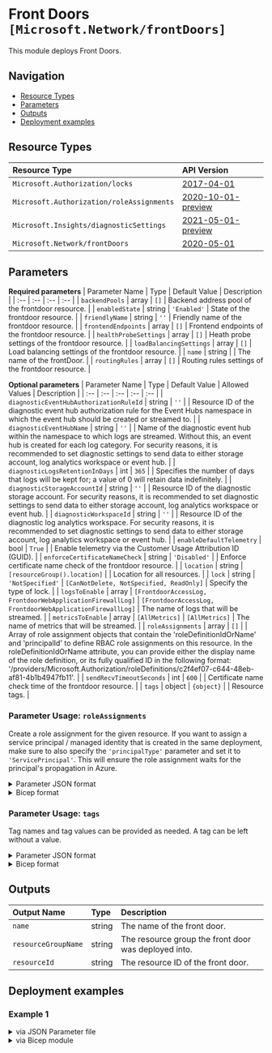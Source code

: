 # Front Doors `[Microsoft.Network/frontDoors]`

This module deploys Front Doors.


## Navigation

- [Resource Types](#Resource-Types)
- [Parameters](#Parameters)
- [Outputs](#Outputs)
- [Deployment examples](#Deployment-examples)

## Resource Types

| Resource Type | API Version |
| :-- | :-- |
| `Microsoft.Authorization/locks` | [2017-04-01](https://docs.microsoft.com/en-us/azure/templates/Microsoft.Authorization/2017-04-01/locks) |
| `Microsoft.Authorization/roleAssignments` | [2020-10-01-preview](https://docs.microsoft.com/en-us/azure/templates/Microsoft.Authorization/2020-10-01-preview/roleAssignments) |
| `Microsoft.Insights/diagnosticSettings` | [2021-05-01-preview](https://docs.microsoft.com/en-us/azure/templates/Microsoft.Insights/2021-05-01-preview/diagnosticSettings) |
| `Microsoft.Network/frontDoors` | [2020-05-01](https://docs.microsoft.com/en-us/azure/templates/Microsoft.Network/2020-05-01/frontDoors) |

## Parameters

**Required parameters**
| Parameter Name | Type | Default Value | Description |
| :-- | :-- | :-- | :-- |
| `backendPools` | array | `[]` | Backend address pool of the frontdoor resource. |
| `enabledState` | string | `'Enabled'` | State of the frontdoor resource. |
| `friendlyName` | string | `''` | Friendly name of the frontdoor resource. |
| `frontendEndpoints` | array | `[]` | Frontend endpoints of the frontdoor resource. |
| `healthProbeSettings` | array | `[]` | Heath probe settings of the frontdoor resource. |
| `loadBalancingSettings` | array | `[]` | Load balancing settings of the frontdoor resource. |
| `name` | string |  | The name of the frontDoor. |
| `routingRules` | array | `[]` | Routing rules settings of the frontdoor resource. |

**Optional parameters**
| Parameter Name | Type | Default Value | Allowed Values | Description |
| :-- | :-- | :-- | :-- | :-- |
| `diagnosticEventHubAuthorizationRuleId` | string | `''` |  | Resource ID of the diagnostic event hub authorization rule for the Event Hubs namespace in which the event hub should be created or streamed to. |
| `diagnosticEventHubName` | string | `''` |  | Name of the diagnostic event hub within the namespace to which logs are streamed. Without this, an event hub is created for each log category. For security reasons, it is recommended to set diagnostic settings to send data to either storage account, log analytics workspace or event hub. |
| `diagnosticLogsRetentionInDays` | int | `365` |  | Specifies the number of days that logs will be kept for; a value of 0 will retain data indefinitely. |
| `diagnosticStorageAccountId` | string | `''` |  | Resource ID of the diagnostic storage account. For security reasons, it is recommended to set diagnostic settings to send data to either storage account, log analytics workspace or event hub. |
| `diagnosticWorkspaceId` | string | `''` |  | Resource ID of the diagnostic log analytics workspace. For security reasons, it is recommended to set diagnostic settings to send data to either storage account, log analytics workspace or event hub. |
| `enableDefaultTelemetry` | bool | `True` |  | Enable telemetry via the Customer Usage Attribution ID (GUID). |
| `enforceCertificateNameCheck` | string | `'Disabled'` |  | Enforce certificate name check of the frontdoor resource. |
| `location` | string | `[resourceGroup().location]` |  | Location for all resources. |
| `lock` | string | `'NotSpecified'` | `[CanNotDelete, NotSpecified, ReadOnly]` | Specify the type of lock. |
| `logsToEnable` | array | `[FrontdoorAccessLog, FrontdoorWebApplicationFirewallLog]` | `[FrontdoorAccessLog, FrontdoorWebApplicationFirewallLog]` | The name of logs that will be streamed. |
| `metricsToEnable` | array | `[AllMetrics]` | `[AllMetrics]` | The name of metrics that will be streamed. |
| `roleAssignments` | array | `[]` |  | Array of role assignment objects that contain the 'roleDefinitionIdOrName' and 'principalId' to define RBAC role assignments on this resource. In the roleDefinitionIdOrName attribute, you can provide either the display name of the role definition, or its fully qualified ID in the following format: '/providers/Microsoft.Authorization/roleDefinitions/c2f4ef07-c644-48eb-af81-4b1b4947fb11'. |
| `sendRecvTimeoutSeconds` | int | `600` |  | Certificate name check time of the frontdoor resource. |
| `tags` | object | `{object}` |  | Resource tags. |


### Parameter Usage: `roleAssignments`

Create a role assignment for the given resource. If you want to assign a service principal / managed identity that is created in the same deployment, make sure to also specify the `'principalType'` parameter and set it to `'ServicePrincipal'`. This will ensure the role assignment waits for the principal's propagation in Azure.

<details>

<summary>Parameter JSON format</summary>

```json
"roleAssignments": {
    "value": [
        {
            "roleDefinitionIdOrName": "Reader",
            "description": "Reader Role Assignment",
            "principalIds": [
                "12345678-1234-1234-1234-123456789012", // object 1
                "78945612-1234-1234-1234-123456789012" // object 2
            ]
        },
        {
            "roleDefinitionIdOrName": "/providers/Microsoft.Authorization/roleDefinitions/c2f4ef07-c644-48eb-af81-4b1b4947fb11",
            "principalIds": [
                "12345678-1234-1234-1234-123456789012" // object 1
            ],
            "principalType": "ServicePrincipal"
        }
    ]
}
```

</details>

<details>

<summary>Bicep format</summary>

```bicep
roleAssignments: [
    {
        roleDefinitionIdOrName: 'Reader'
        description: 'Reader Role Assignment'
        principalIds: [
            '12345678-1234-1234-1234-123456789012' // object 1
            '78945612-1234-1234-1234-123456789012' // object 2
        ]
    }
    {
        roleDefinitionIdOrName: '/providers/Microsoft.Authorization/roleDefinitions/c2f4ef07-c644-48eb-af81-4b1b4947fb11'
        principalIds: [
            '12345678-1234-1234-1234-123456789012' // object 1
        ]
        principalType: 'ServicePrincipal'
    }
]
```

</details>
<p>

### Parameter Usage: `tags`

Tag names and tag values can be provided as needed. A tag can be left without a value.

<details>

<summary>Parameter JSON format</summary>

```json
"tags": {
    "value": {
        "Environment": "Non-Prod",
        "Contact": "test.user@testcompany.com",
        "PurchaseOrder": "1234",
        "CostCenter": "7890",
        "ServiceName": "DeploymentValidation",
        "Role": "DeploymentValidation"
    }
}
```

</details>

<details>

<summary>Bicep format</summary>

```bicep
tags: {
    Environment: 'Non-Prod'
    Contact: 'test.user@testcompany.com'
    PurchaseOrder: '1234'
    CostCenter: '7890'
    ServiceName: 'DeploymentValidation'
    Role: 'DeploymentValidation'
}
```

</details>
<p>

## Outputs

| Output Name | Type | Description |
| :-- | :-- | :-- |
| `name` | string | The name of the front door. |
| `resourceGroupName` | string | The resource group the front door was deployed into. |
| `resourceId` | string | The resource ID of the front door. |

## Deployment examples

<h3>Example 1</h3>

<details>

<summary>via JSON Parameter file</summary>

```json
{
    "$schema": "https://schema.management.azure.com/schemas/2019-04-01/deploymentParameters.json#",
    "contentVersion": "1.0.0.0",
    "parameters": {
        "name": {
            "value": "<<namePrefix>>-az-fd-x-001"
        },
        "backendPools": {
            "value": [
                {
                    "name": "backendPool",
                    "properties": {
                        "backends": [
                            {
                                "address": "biceptest.local",
                                "backendHostHeader": "backendAddress",
                                "httpPort": 80,
                                "httpsPort": 443,
                                "weight": 50,
                                "priority": 1,
                                "enabledState": "Enabled",
                                "privateLinkAlias": "",
                                "privateLinkApprovalMessage": "",
                                "privateLinkLocation": "",
                                "privateLinkResourceId": ""
                            }
                        ],
                        "LoadBalancingSettings": {
                            "id": "/subscriptions/<<subscriptionId>>/resourceGroups/validation-rg/providers/Microsoft.Network/frontDoors/<<namePrefix>>-az-fd-x-001/LoadBalancingSettings/loadBalancer"
                        },
                        "HealthProbeSettings": {
                            "id": "/subscriptions/<<subscriptionId>>/resourceGroups/validation-rg/providers/Microsoft.Network/frontDoors/<<namePrefix>>-az-fd-x-001/HealthProbeSettings/heathProbe"
                        }
                    }
                }
            ]
        },
        "enforceCertificateNameCheck": {
            "value": "Disabled"
        },
        "sendRecvTimeoutSeconds": {
            "value": 10
        },
        "frontendEndpoints": {
            "value": [
                {
                    "name": "frontEnd",
                    "properties": {
                        "hostName": "<<namePrefix>>-az-fd-x-001.azurefd.net",
                        "sessionAffinityEnabledState": "Disabled",
                        "sessionAffinityTtlSeconds": 60
                    }
                }
            ]
        },
        "healthProbeSettings": {
            "value": [
                {
                    "name": "heathProbe",
                    "properties": {
                        "enabledState": "",
                        "healthProbeMethod": "",
                        "intervalInSeconds": 60,
                        "path": "/",
                        "protocol": "Https"
                    }
                }
            ]
        },
        "loadBalancingSettings": {
            "value": [
                {
                    "name": "loadBalancer",
                    "properties": {
                        "additionalLatencyMilliseconds": 0,
                        "sampleSize": 50,
                        "successfulSamplesRequired": 1
                    }
                }
            ]
        },
        "routingRules": {
            "value": [
                {
                    "name": "routingRule",
                    "properties": {
                        "acceptedProtocols": [
                            "Http",
                            "Https"
                        ],
                        "enabledState": "Enabled",
                        "frontendEndpoints": [
                            {
                                "id": "/subscriptions/<<subscriptionId>>/resourceGroups/validation-rg/providers/Microsoft.Network/frontDoors/<<namePrefix>>-az-fd-x-001/FrontendEndpoints/frontEnd"
                            }
                        ],
                        "patternsToMatch": [
                            "/*"
                        ],
                        "routeConfiguration": {
                            "@odata.type": "#Microsoft.Azure.FrontDoor.Models.FrontdoorForwardingConfiguration",
                            "forwardingProtocol": "MatchRequest",
                            "backendPool": {
                                "id": "/subscriptions/<<subscriptionId>>/resourceGroups/validation-rg/providers/Microsoft.Network/frontDoors/<<namePrefix>>-az-fd-x-001/BackendPools/backendPool"
                            }
                        }
                    }
                }
            ]
        }
    }
}

```

</details>

<details>

<summary>via Bicep module</summary>

```bicep
module frontDoors './Microsoft.Network/frontDoors/deploy.bicep' = {
  name: '${uniqueString(deployment().name)}-frontDoors'
  params: {
      enforceCertificateNameCheck: 'Disabled'
      frontendEndpoints: [
        {
          name: 'frontEnd'
          properties: {
            sessionAffinityEnabledState: 'Disabled'
            sessionAffinityTtlSeconds: 60
            hostName: '<<namePrefix>>-az-fd-x-001.azurefd.net'
          }
        }
      ]
      sendRecvTimeoutSeconds: 10
      routingRules: [
        {
          name: 'routingRule'
          properties: {
            patternsToMatch: [
              '/*'
            ]
            enabledState: 'Enabled'
            acceptedProtocols: [
              'Http'
              'Https'
            ]
            routeConfiguration: {
              backendPool: {
                id: '/subscriptions/<<subscriptionId>>/resourceGroups/validation-rg/providers/Microsoft.Network/frontDoors/<<namePrefix>>-az-fd-x-001/BackendPools/backendPool'
              }
              '@odata.type': '#Microsoft.Azure.FrontDoor.Models.FrontdoorForwardingConfiguration'
              forwardingProtocol: 'MatchRequest'
            }
            frontendEndpoints: [
              {
                id: '/subscriptions/<<subscriptionId>>/resourceGroups/validation-rg/providers/Microsoft.Network/frontDoors/<<namePrefix>>-az-fd-x-001/FrontendEndpoints/frontEnd'
              }
            ]
          }
        }
      ]
      healthProbeSettings: [
        {
          name: 'heathProbe'
          properties: {
            path: '/'
            healthProbeMethod: ''
            enabledState: ''
            protocol: 'Https'
            intervalInSeconds: 60
          }
        }
      ]
      backendPools: [
        {
          name: 'backendPool'
          properties: {
            backends: [
              {
                address: 'biceptest.local'
                privateLinkApprovalMessage: ''
                privateLinkLocation: ''
                httpPort: 80
                httpsPort: 443
                weight: 50
                enabledState: 'Enabled'
                privateLinkResourceId: ''
                priority: 1
                backendHostHeader: 'backendAddress'
                privateLinkAlias: ''
              }
            ]
            LoadBalancingSettings: {
              id: '/subscriptions/<<subscriptionId>>/resourceGroups/validation-rg/providers/Microsoft.Network/frontDoors/<<namePrefix>>-az-fd-x-001/LoadBalancingSettings/loadBalancer'
            }
            HealthProbeSettings: {
              id: '/subscriptions/<<subscriptionId>>/resourceGroups/validation-rg/providers/Microsoft.Network/frontDoors/<<namePrefix>>-az-fd-x-001/HealthProbeSettings/heathProbe'
            }
          }
        }
      ]
      loadBalancingSettings: [
        {
          name: 'loadBalancer'
          properties: {
            sampleSize: 50
            successfulSamplesRequired: 1
            additionalLatencyMilliseconds: 0
          }
        }
      ]
      name: '<<namePrefix>>-az-fd-x-001'
  }
```

</details>
<p>
